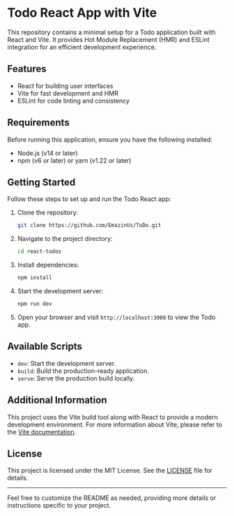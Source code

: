 # Todo React App with Vite

This repository contains a minimal setup for a Todo application built with React and Vite. It provides Hot Module Replacement (HMR) and ESLint integration for an efficient development experience.

## Features

- React for building user interfaces
- Vite for fast development and HMR
- ESLint for code linting and consistency

## Requirements

Before running this application, ensure you have the following installed:

- Node.js (v14 or later)
- npm (v6 or later) or yarn (v1.22 or later)

## Getting Started

Follow these steps to set up and run the Todo React app:

1. Clone the repository:

   ```bash
   git clone https://github.com/EmazinUs/ToDo.git
   ```

2. Navigate to the project directory:

   ```bash
   cd react-todos
   ```

3. Install dependencies:

   ```bash
   npm install
    ```

4. Start the development server:

   ```bash
   npm run dev
      ```

5. Open your browser and visit `http://localhost:3000` to view the Todo app.

## Available Scripts

- `dev`: Start the development server.
- `build`: Build the production-ready application.
- `serve`: Serve the production build locally.



## Additional Information

This project uses the Vite build tool along with React to provide a modern development environment. For more information about Vite, please refer to the [Vite documentation](https://vitejs.dev/).

## License

This project is licensed under the MIT License. See the [LICENSE](LICENSE) file for details.

---

Feel free to customize the README as needed, providing more details or instructions specific to your project.
